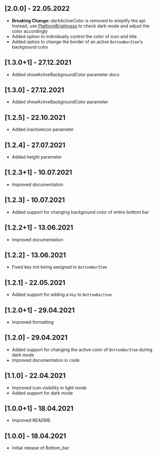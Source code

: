## [2.0.0] - 22.05.2022
* **Breaking Change:** darkActiveColor is removed to simplify the api. Instead, use [PlatformBrightness](https://stackoverflow.com/a/56307575) to check dark mode and adjust the color accordingly
* Added option to individually control the color of icon and title
* Added option to change the border of an active `BottomBarItem`'s background color

## [1.3.0+1] - 27.12.2021
* Added showActiveBackgroundColor parameter docs

## [1.3.0] - 27.12.2021
* Added showActiveBackgroundColor parameter

## [1.2.5] - 22.10.2021
* Added inactiveIcon parameter

## [1.2.4] - 27.07.2021
* Added height parameter

## [1.2.3+1] - 10.07.2021
* Improved documentation

## [1.2.3] - 10.07.2021
* Added support for changing background color of entire bottom bar

## [1.2.2+1] - 13.06.2021

* Improved documentation

## [1.2.2] - 13.06.2021

* Fixed key not being assigned to `BottomBarItem`

## [1.2.1] - 22.05.2021

* Added support for adding a `Key` to `BottomBarItem`

## [1.2.0+1] - 29.04.2021

* Improved formatting

## [1.2.0] - 29.04.2021

* Added support for changing the active color of `BottomBarItem` during dark mode
* Improved documentation in code

## [1.1.0] - 22.04.2021

* Improved icon visibility in light mode
* Added support for dark mode

## [1.0.0+1] - 18.04.2021

* Improved README

## [1.0.0] - 18.04.2021

* Initial release of Bottom_bar
